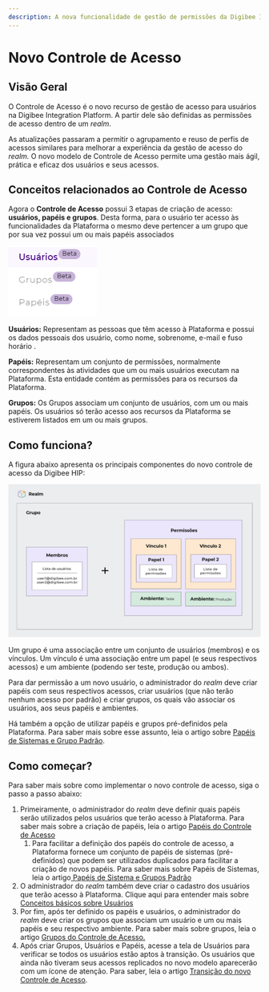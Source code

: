 ```yaml
---
description: A nova funcionalidade de gestão de permissões da Digibee Integration Platform
---
```


# Novo Controle de Acesso

## Visão Geral <a href="#h_2920fcba8e" id="h_2920fcba8e"></a>

O Controle de Acesso é o novo recurso de gestão de acesso para usuários na Digibee Integration Platform. A partir dele são definidas as permissões de acesso dentro de um _realm_.

As atualizações passaram a permitir o agrupamento e reuso de perfis de acessos similares para melhorar a experiência da gestão de acesso do _realm._ O novo modelo de Controle de Acesso permite uma gestão mais ágil, prática e eficaz dos usuários e seus acessos.

## Conceitos relacionados ao Controle de Acesso <a href="#h_91b5e85b5a" id="h_91b5e85b5a"></a>

Agora o **Controle de Acesso** possui 3 etapas de criação de acesso: **usuários, papéis e grupos**. Desta forma, para o usuário ter acesso às funcionalidades da Plataforma o mesmo deve pertencer a um grupo que por sua vez possui um ou mais papéis associados

![](<../../.gitbook/assets/Imagem 1.png>)

**Usuários:** Representam as pessoas que têm acesso à Plataforma e possui os dados pessoais dos usuário, como nome, sobrenome, e-mail e fuso horário .

**Papéis:** Representam um conjunto de permissões, normalmente correspondentes às atividades que um ou mais usuários executam na Plataforma. Esta entidade contém as permissões para os recursos da Plataforma.

**Grupos:** Os Grupos associam um conjunto de usuários, com um ou mais papéis. Os usuários só terão acesso aos recursos da Plataforma se estiverem listados em um ou mais grupos.

## Como funciona? <a href="#h_043a5cc89f" id="h_043a5cc89f"></a>

A figura abaixo apresenta os principais componentes do novo controle de acesso da Digibee HIP:

![](<../../.gitbook/assets/Imagem 2 (3).png>)

Um grupo é uma associação entre um conjunto de usuários (membros) e os vínculos. Um vínculo é uma associação entre um papel (e seus respectivos acessos) e um ambiente (podendo ser teste, produção ou ambos).

Para dar permissão a um novo usuário, o administrador do _realm_ deve criar papéis com seus respectivos acessos, criar usuários (que não terão nenhum acesso por padrão) e criar grupos, os quais vão associar os usuários, aos seus papéis e ambientes.

Há também a opção de utilizar papéis e grupos pré-definidos pela Plataforma. Para saber mais sobre esse assunto, leia o artigo sobre [Papéis de Sistemas e Grupo Padrão](https://intercom.help/godigibee/pt-BR/articles/5811758-papeis-de-sistema-e-grupos-padrao).

## Como começar? <a href="#h_3abe341103" id="h_3abe341103"></a>

Para saber mais sobre como implementar o novo controle de acesso, siga o passo a passo abaixo:

1. Primeiramente, o administrador do _realm_ deve definir quais papéis serão utilizados pelos usuários que terão acesso à Plataforma. Para saber mais sobre a criação de papéis, leia o artigo [Papéis do Controle de Acesso](https://intercom.help/godigibee/pt-BR/articles/5810244-papeis-do-controle-de-acesso)
   1. Para facilitar a definição dos papéis do controle de acesso, a Plataforma fornece um conjunto de papéis de sistemas (pré-definidos) que podem ser utilizados duplicados para facilitar a criação de novos papéis. Para saber mais sobre Papéis de Sistemas, leia o artigo[ Papéis de Sistema e Grupos Padrão](https://intercom.help/godigibee/pt-BR/articles/5811758-papeis-de-sistema-e-grupos-padrao)
2. O administrador do _realm_ também deve criar o cadastro dos usuários que terão acesso à Plataforma. Clique aqui para entender mais sobre[ Conceitos básicos sobre Usuários](https://intercom.help/godigibee/pt-BR/articles/5808313-conceitos-basicos-sobre-usuarios)
3. Por fim, após ter definido os papéis e usuários, o administrador do _realm_ deve criar os grupos que associam um usuário e um ou mais papéis e seu respectivo ambiente. Para saber mais sobre grupos, leia o artigo [Grupos do Controle de Acesso.](https://intercom.help/godigibee/pt-BR/articles/5810361-grupos-do-controle-de-acesso)
4. Após criar Grupos, Usuários e Papéis, acesse a tela de Usuários para verificar se todos os usuários estão aptos à transição. Os usuários que ainda não tiveram seus acessos replicados no novo modelo aparecerão com um ícone de atenção. Para saber, leia o artigo [Transição do novo Controle de Acesso](https://intercom.help/godigibee/pt-BR/articles/5810530-transicao-do-novo-controle-de-acesso).

